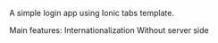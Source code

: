 A simple login app using Ionic tabs template.

Main features:
Internationalization
Without server side
